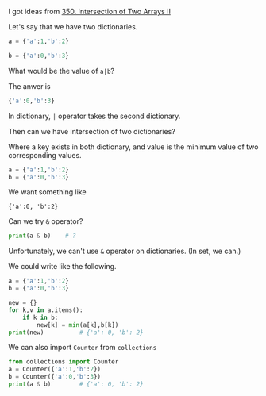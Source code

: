 I got ideas from [350. Intersection of Two Arrays II](https://leetcode.com/problems/intersection-of-two-arrays-ii/description/)

Let's say that we have two dictionaries.

```py
a = {'a':1,'b':2}

b = {'a':0,'b':3}
```

What would be the value of `a|b`?

The anwer is 

```py
{'a':0,'b':3}
```

In dictionary, `|` operator takes the second dictionary.

Then can we have intersection of two dictionaries? 

Where a key exists in both dictionary, and value is the minimum value of two corresponding values.

```py
a = {'a':1,'b':2}
b = {'a':0,'b':3}
```

We want something like

```
{'a':0, 'b':2}
```

Can we try `&` operator?

```py
print(a & b)    # ?
```

Unfortunately, we can't use `&` operator on dictionaries. (In set, we can.)

We could write like the following.

```py
a = {'a':1,'b':2}
b = {'a':0,'b':3}

new = {}
for k,v in a.items():
    if k in b:
        new[k] = min(a[k],b[k])
print(new)          # {'a': 0, 'b': 2}
```

We can also import `Counter` from `collections`

```py
from collections import Counter
a = Counter({'a':1,'b':2})
b = Counter({'a':0,'b':3})
print(a & b)        # {'a': 0, 'b': 2}
```
